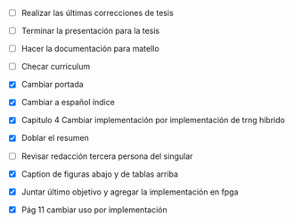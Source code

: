 - [ ] Realizar las últimas correcciones de tesis
- [ ] Terminar la presentación para la tesis
- [ ] Hacer la documentación para matello
- [ ] Checar curriculum




- [x] Cambiar portada  
- [x] Cambiar a español índice 
- [x] Capitulo 4 Cambiar implementación por implementación de trng hibrido  
- [x] Doblar el resumen  
- [ ] Revisar redacción tercera persona del singular  
- [x] Caption de figuras abajo y de tablas arriba  
- [x] Juntar último objetivo y agregar la implementación en fpga  
- [x] Pág 11 cambiar uso por implementación